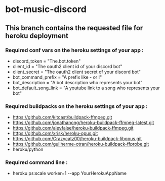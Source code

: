 # bot-music-discord
## This branch contains the requested file for heroku deployment
### Required conf vars on the heroku settings of your app :
- discord_token = "The.bot.token"
- client_id = "The oauth2 client id of your discord bot"
- client_secret = "The oauth2 client secret of your discord bot"
- bot_command_prefix = "A prefix like - or !"
- bot_description = "A bot description who represents your bot"
- bot_default_song_link = "A youtube link to a song who represents your bot"
### Required buildpacks on the heroku settings of your app :
- https://github.com/kitcast/buildpack-ffmpeg.git
- https://github.com/jonathanong/heroku-buildpack-ffmpeg-latest.git
- https://github.com/alevfalse/heroku-buildpack-ffmpeg.git
- https://github.com/xrisk/heroku-opus.git
- https://github.com/Crazycatz00/heroku-buildpack-libopus.git
- https://github.com/guilherme-otran/heroku-buildpack-ffprobe.git
- heroku/python
### Required command line : 
- heroku ps:scale worker=1 --app YourHerokuAppName
